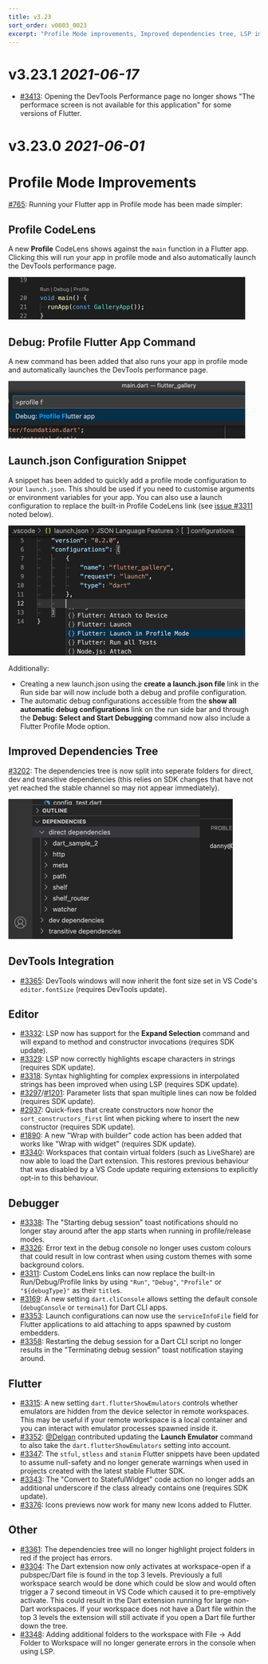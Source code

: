 ```yaml
---
title: v3.23
sort_order: v0003_0023
excerpt: "Profile Mode improvements, Improved dependencies tree, LSP improvements"
---
```


# v3.23.1 *2021-06-17*

- [#3413](https://github.com/Dart-Code/Dart-Code/issues/3413): Opening the DevTools Performance page no longer shows "The performace screen is not available for this application" for some versions of Flutter.

# v3.23.0 *2021-06-01*

# Profile Mode Improvements

[#765](https://github.com/Dart-Code/Dart-Code/issues/765): Running your Flutter app in Profile mode has been made simpler:

## Profile CodeLens

A new **Profile** CodeLens shows against the `main` function in a Flutter app. Clicking this will run your app in profile mode and also automatically launch the DevTools performance page.

<img loading="lazy" src="/images/release_notes/v3.23/profile_code_lens.png" width="475" height="85" />

## Debug: Profile Flutter App Command

A new command has been added that also runs your app in profile mode and automatically launches the DevTools performance page.

<img loading="lazy" src="/images/release_notes/v3.23/profile_command.png" width="475" height="115" />

## Launch.json Configuration Snippet

A snippet has been added to quickly add a profile mode configuration to your `launch.json`. This should be used if you need to customise arguments or environment variables for your app. You can also use a launch configuration to replace the built-in Profile CodeLens link (see [issue #3311](https://github.com/Dart-Code/Dart-Code/issues/3311) noted below).

<img loading="lazy" src="/images/release_notes/v3.23/profile_launch_config_snippet.png" width="475" height="260" />

Additionally:

- Creating a new launch.json using the **create a launch.json file** link in the Run side bar will now include both a debug and profile configuration.
- The automatic debug configurations accessible from the **show all automatic debug configurations** link on the run side bar and through the **Debug: Select and Start Debugging** command now also include a Flutter Profile Mode option.

## Improved Dependencies Tree

[#3202](https://github.com/Dart-Code/Dart-Code/issues/3202): The dependencies tree is now split into seperate folders for direct, dev and transitive dependencies (this relies on SDK changes that have not yet reached the stable channel so may not appear immediately).

<img loading="lazy" src="/images/release_notes/v3.23/dependencies_tree.png" width="450" height="280" />

## DevTools Integration

- [#3365](https://github.com/Dart-Code/Dart-Code/issues/3365): DevTools windows will now inherit the font size set in VS Code's `editor.fontSize` (requires DevTools update).

## Editor

- [#3332](https://github.com/Dart-Code/Dart-Code/issues/3332): LSP now has support for the **Expand Selection** command and will expand to method and constructor invocations (requires SDK update).
- [#3329](https://github.com/Dart-Code/Dart-Code/issues/3329): LSP now correctly highlights escape characters in strings (requires SDK update).
- [#3318](https://github.com/Dart-Code/Dart-Code/issues/3318): Syntax highlighting for complex expressions in interpolated strings has been improved when using LSP (requires SDK update).
- [#3297](https://github.com/Dart-Code/Dart-Code/issues/3297)/[#1201](https://github.com/Dart-Code/Dart-Code/issues/1201): Parameter lists that span multiple lines can now be folded (requires SDK update).
- [#2937](https://github.com/Dart-Code/Dart-Code/issues/2937): Quick-fixes that create constructors now honor the `sort_constructors_first` lint when picking where to insert the new constructor (requires SDK update).
- [#1890](https://github.com/Dart-Code/Dart-Code/issues/1890): A new "Wrap with builder" code action has been added that works like "Wrap with widget" (requires SDK update).
- [#3340](https://github.com/Dart-Code/Dart-Code/issues/3340): Workspaces that contain virtual folders (such as LiveShare) are now able to load the Dart extension. This restores previous behaviour that was disabled by a VS Code update requiring extensions to explicitly opt-in to this behaviour.

## Debugger

- [#3338](https://github.com/Dart-Code/Dart-Code/issues/3338): The "Starting debug session" toast notifications should no longer stay around after the app starts when running in profile/release modes.
- [#3326](https://github.com/Dart-Code/Dart-Code/issues/3326): Error text in the debug console no longer uses custom colours that could result in low contrast when using custom themes with some background colors.
- [#3311](https://github.com/Dart-Code/Dart-Code/issues/3311): Custom CodeLens links can now replace the built-in Run/Debug/Profile links by using `"Run"`, `"Debug"`, `"Profile"` or `"${debugType}"` as their `title`s.
- [#3169](https://github.com/Dart-Code/Dart-Code/issues/3169): A new setting `dart.cliConsole` allows setting the default console (`debugConsole` or `terminal`) for Dart CLI apps.
- [#3353](https://github.com/Dart-Code/Dart-Code/issues/3353): Launch configurations can now use the `serviceInfoFile` field for Flutter applications to aid attaching to apps spawned by custom embedders.
- [#3358](https://github.com/Dart-Code/Dart-Code/issues/3358): Restarting the debug session for a Dart CLI script no longer results in the "Terminating debug session" toast notification staying around.

## Flutter

- [#3315](https://github.com/Dart-Code/Dart-Code/issues/3315): A new setting `dart.flutterShowEmulators` controls whether emulators are hidden from the device selector in remote workspaces. This may be useful if your remote workspace is a local container and you can interact with emulator processes spawned inside it.
- [#3352](https://github.com/Dart-Code/Dart-Code/issues/3352): [@Delgan](https://github.com/Delgan) contributed updating the **Launch Emulator** command to also take the `dart.flutterShowEmulators` setting into account.
- [#3347](https://github.com/Dart-Code/Dart-Code/issues/3347): The `stful`, `stless` and `stanim` Flutter snippets have been updated to assume null-safety and no longer generate warnings when used in projects created with the latest stable Flutter SDK.
- [#3343](https://github.com/Dart-Code/Dart-Code/issues/3343): The "Convert to StatefulWidget" code action no longer adds an additional underscore if the class already contains one (requires SDK update).
- [#3376](https://github.com/Dart-Code/Dart-Code/issues/3376): Icons previews now work for many new Icons added to Flutter.

## Other

- [#3361](https://github.com/Dart-Code/Dart-Code/issues/3361): The dependencies tree will no longer highlight project folders in red if the project has errors.
- [#3304](https://github.com/Dart-Code/Dart-Code/issues/3304): The Dart extension now only activates at workspace-open if a pubspec/Dart file is found in the top 3 levels. Previously a full workspace search would be done which could be slow and would often trigger a 7 second timeout in VS Code which caused it to pre-emptively activate. This could result in the Dart extension running for large non-Dart workspaces. If your workspace does not have a Dart file within the top 3 levels the extension will still activate if you open a Dart file further down the tree.
- [#3348](https://github.com/Dart-Code/Dart-Code/issues/3348): Adding additional folders to the workspace with File -> Add Folder to Workspace will no longer generate errors in the console when using LSP.

